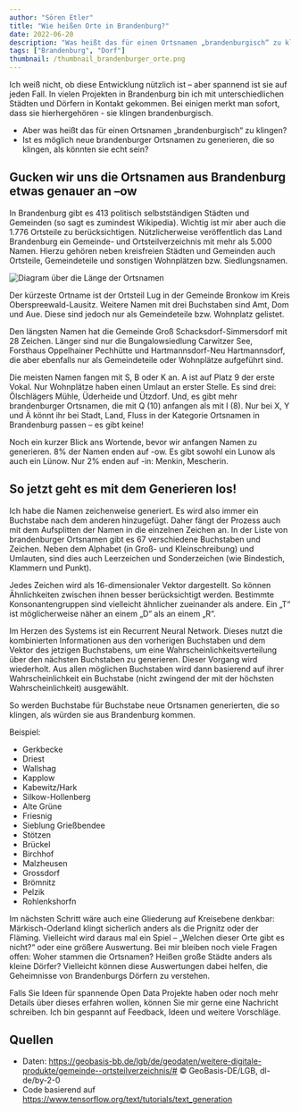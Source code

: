 ```yaml
---
author: "Sören Etler"
title: "Wie heißen Orte in Brandenburg?"
date: 2022-06-20
description: "Was heißt das für einen Ortsnamen „brandenburgisch“ zu klingen? Ist es möglich neue brandenburger Ortsnamen zu generieren, die so klingen, als könnten sie echt sein?"
tags: ["Brandenburg", "Dorf"]
thumbnail: /thumbnail_brandenburger_orte.png
---
```


 Ich weiß nicht, ob diese Entwicklung nützlich ist – aber spannend ist sie auf jeden Fall. In vielen Projekten in Brandenburg bin ich mit unterschiedlichen Städten und Dörfern in Kontakt gekommen. Bei einigen merkt man sofort, dass sie hierhergehören - sie klingen brandenburgisch.

 - Aber was heißt das für einen Ortsnamen „brandenburgisch“ zu klingen?
 - Ist es möglich neue brandenburger Ortsnamen zu generieren, die so klingen, als könnten sie echt sein?

## Gucken wir uns die Ortsnamen aus Brandenburg etwas genauer an –ow

In Brandenburg gibt es 413 politisch selbstständigen Städten und Gemeinden (so sagt es zumindest Wikipedia). Wichtig ist mir aber auch die 1.776 Ortsteile zu berücksichtigen. Nützlicherweise veröffentlich das Land Brandenburg ein Gemeinde- und Ortsteilverzeichnis mit mehr als 5.000 Namen. Hierzu gehören neben kreisfreien Städten und Gemeinden auch Ortsteile, Gemeindeteile und sonstigen Wohnplätzen bzw. Siedlungsnamen.

![Diagram über die Länge der Ortsnamen](/wortlaenge_orte_brandenburg.png)

Der kürzeste Ortname ist der Ortsteil Lug in der Gemeinde Bronkow im Kreis Oberspreewald-Lausitz. Weitere Namen mit drei Buchstaben sind Amt, Dom und Aue. Diese sind jedoch nur als Gemeindeteile bzw. Wohnplatz gelistet.

Den längsten Namen hat die Gemeinde Groß Schacksdorf-Simmersdorf mit 28 Zeichen. Länger sind nur die Bungalowsiedlung Carwitzer See, Forsthaus Oppelhainer Pechhütte und Hartmannsdorf-Neu Hartmannsdorf, die aber ebenfalls nur als Gemeindeteile oder Wohnplätze aufgeführt sind.

Die meisten Namen fangen mit S, B oder K an. A ist auf Platz 9 der erste Vokal. Nur Wohnplätze haben einen Umlaut an erster Stelle. Es sind drei: Ölschlägers Mühle, Üderheide und Ützdorf. Und, es gibt mehr brandenburger Ortsnamen, die mit Q (10) anfangen als mit I (8). Nur bei X, Y und Ä könnt ihr bei Stadt, Land, Fluss in der Kategorie Ortsnamen in Brandenburg passen – es gibt keine!

Noch ein kurzer Blick ans Wortende, bevor wir anfangen Namen zu generieren. 8% der Namen enden auf -ow. Es gibt sowohl ein Lunow als auch ein Lünow. Nur 2% enden auf -in: Menkin, Mescherin.

## So jetzt geht es mit dem Generieren los!

Ich habe die Namen zeichenweise generiert. Es wird also immer ein Buchstabe nach dem anderen hinzugefügt. Daher fängt der Prozess auch mit dem Aufsplitten der Namen in die einzelnen Zeichen an. In der Liste von brandenburger Ortsnamen gibt es 67 verschiedene Buchstaben und Zeichen. Neben dem Alphabet (in Groß- und Kleinschreibung) und Umlauten, sind dies auch Leerzeichen und Sonderzeichen (wie Bindestich, Klammern und Punkt).

Jedes Zeichen wird als 16-dimensionaler Vektor dargestellt. So können Ähnlichkeiten zwischen ihnen besser berücksichtigt werden. Bestimmte Konsonantengruppen sind vielleicht ähnlicher zueinander als andere. Ein „T“ ist möglicherweise näher an einem „D“ als an einem „R“.

Im Herzen des Systems ist ein Recurrent Neural Network. Dieses nutzt die kombinierten Informationen aus den vorherigen Buchstaben und dem Vektor des jetzigen Buchstabens, um eine Wahrscheinlichkeitsverteilung über den nächsten Buchstaben zu generieren. Dieser Vorgang wird wiederholt. Aus allen möglichen Buchstaben wird dann basierend auf ihrer Wahrscheinlichkeit ein Buchstabe (nicht zwingend der mit der höchsten Wahrscheinlichkeit) ausgewählt.

So werden Buchstabe für Buchstabe neue Ortsnamen generierten, die so klingen, als würden sie aus Brandenburg kommen.

Beispiel:
- Gerkbecke
- Driest
- Wallshag
- Kapplow
- Kabewitz/Hark
- Silkow-Hollenberg
- Alte Grüne
- Friesnig
- Sieblung Grießbendee
- Stötzen
- Brückel
- Birchhof
- Malzheusen
- Grossdorf
- Brömnitz
- Pelzik
- Rohlenkshorfn

Im nächsten Schritt wäre auch eine Gliederung auf Kreisebene denkbar: Märkisch-Oderland klingt sicherlich anders als die Prignitz oder der Fläming. Vielleicht wird daraus mal ein Spiel – „Welchen dieser Orte gibt es nicht?“ oder eine größere Auswertung. Bei mir bleiben noch viele Fragen offen: Woher stammen die Ortsnamen? Heißen große Städte anders als kleine Dörfer? Vielleicht können diese Auswertungen dabei helfen, die Geheimnisse von Brandenburgs Dörfern zu verstehen.

Falls Sie Ideen für spannende Open Data Projekte haben oder noch mehr Details über dieses erfahren wollen, können Sie mir gerne eine Nachricht schreiben. Ich bin gespannt auf Feedback, Ideen und weitere Vorschläge.


## Quellen
 - Daten: https://geobasis-bb.de/lgb/de/geodaten/weitere-digitale-produkte/gemeinde--ortsteilverzeichnis/# © GeoBasis-DE/LGB, dl-de/by-2-0
 - Code basierend auf https://www.tensorflow.org/text/tutorials/text_generation